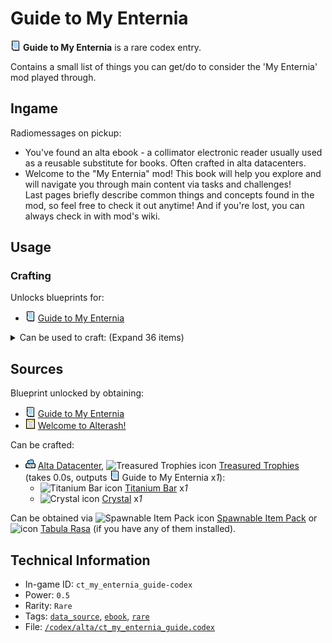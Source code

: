 # Guide to My Enternia

<img src="https://raw.githubusercontent.com/Ceterai/Enternia/main/codex/alta/ebook/basic.png" alt="Guide to My Enternia icon" loading="lazy" width="auto" height="16px"/> **Guide to My Enternia** is a rare codex entry.

Contains a small list of things you can get/do to consider the 'My Enternia' mod played through.

## Ingame

Radiomessages on pickup:

- You've found an alta ebook - a collimator electronic reader usually used as a reusable substitute for books. Often crafted in alta datacenters.
- Welcome to the "My Enternia" mod! This book will help you explore and will navigate you through main content via tasks and challenges!  
Last pages briefly describe common things and concepts found in the mod, so feel free to check it out anytime! And if you're lost, you can always check in with mod's wiki.

## Usage

### Crafting

Unlocks blueprints for:

- <img src="https://raw.githubusercontent.com/Ceterai/Enternia/main/codex/alta/ebook/basic.png" alt="Guide to My Enternia icon" loading="lazy" width="auto" height="16px"/> [Guide to My Enternia](https://ceterai.github.io/MyEnternia/Wiki/GuidetoMyEnternia)

<details markdown="1"><summary>Can be used to craft: (Expand 36 items)</summary>

- <img src="https://raw.githubusercontent.com/Ceterai/Enternia/main/codex/alta/ebook/warped.png" alt="A Sentia's Crown icon" loading="lazy" width="auto" height="16px"/> [A Sentia's Crown](https://ceterai.github.io/MyEnternia/Wiki/ASentia'sCrown)
- <img src="https://raw.githubusercontent.com/Ceterai/Enternia/main/codex/alta/ebook/astera.png" alt="A Spacedrifter's Adventure icon" loading="lazy" width="auto" height="16px"/> [A Spacedrifter's Adventure](https://ceterai.github.io/MyEnternia/Wiki/ASpacedrifter'sAdventure)
- <img src="https://raw.githubusercontent.com/Ceterai/Enternia/main/codex/alta/ebook/gyera.png" alt="A Virma's Friend icon" loading="lazy" width="auto" height="16px"/> [A Virma's Friend](https://ceterai.github.io/MyEnternia/Wiki/AVirma'sFriend)
- <img src="https://raw.githubusercontent.com/Ceterai/Enternia/main/codex/alta/ebook/stardust.png" alt="Alta Capitals icon" loading="lazy" width="auto" height="16px"/> [Alta Capitals](https://ceterai.github.io/MyEnternia/Wiki/AltaCapitals)
- <img src="https://raw.githubusercontent.com/Ceterai/Enternia/main/codex/alta/ebook/lab.png" alt="Alta Chef's Guide icon" loading="lazy" width="auto" height="16px"/> [Alta Chef's Guide](https://ceterai.github.io/MyEnternia/Wiki/AltaChef'sGuide)
- <img src="https://raw.githubusercontent.com/Ceterai/Enternia/main/codex/alta/ebook/ship.png" alt="Alta Citadels ★★ icon" loading="lazy" width="auto" height="16px"/> [Alta Citadels ★★](https://ceterai.github.io/MyEnternia/Wiki/AltaCitadels)
- <img src="https://raw.githubusercontent.com/Ceterai/Enternia/main/codex/alta/ebook/security.png" alt="Alta Cities icon" loading="lazy" width="auto" height="16px"/> [Alta Cities](https://ceterai.github.io/MyEnternia/Wiki/AltaCities)
- <img src="https://raw.githubusercontent.com/Ceterai/Enternia/main/codex/alta/ebook/security.png" alt="Alta Culinary Guide icon" loading="lazy" width="auto" height="16px"/> [Alta Culinary Guide](https://ceterai.github.io/MyEnternia/Wiki/AltaCulinaryGuide)
- <img src="https://raw.githubusercontent.com/Ceterai/Enternia/main/codex/alta/ebook/lab.png" alt="Alta History - Born With A Purpose icon" loading="lazy" width="auto" height="16px"/> [Alta History - Born With A Purpose](https://ceterai.github.io/MyEnternia/Wiki/AltaHistory-BornWithAPurpose)
- <img src="https://raw.githubusercontent.com/Ceterai/Enternia/main/codex/alta/ebook/ship.png" alt="Alta History - From A Speck icon" loading="lazy" width="auto" height="16px"/> [Alta History - From A Speck](https://ceterai.github.io/MyEnternia/Wiki/AltaHistory-FromASpeck)
- <img src="https://raw.githubusercontent.com/Ceterai/Enternia/main/codex/alta/ebook/security.png" alt="Alta History - To Find Out icon" loading="lazy" width="auto" height="16px"/> [Alta History - To Find Out](https://ceterai.github.io/MyEnternia/Wiki/AltaHistory-ToFindOut)
- <img src="https://raw.githubusercontent.com/Ceterai/Enternia/main/codex/alta/ebook/basic.png" alt="Alta History - What We Are icon" loading="lazy" width="auto" height="16px"/> [Alta History - What We Are](https://ceterai.github.io/MyEnternia/Wiki/AltaHistory-WhatWeAre)
- <img src="https://raw.githubusercontent.com/Ceterai/Enternia/main/codex/alta/ebook/lab.png" alt="Alta Labs icon" loading="lazy" width="auto" height="16px"/> [Alta Labs](https://ceterai.github.io/MyEnternia/Wiki/AltaLabs)
- <img src="https://raw.githubusercontent.com/Ceterai/Enternia/main/codex/alta/ebook/ship.png" alt="Alta Ships icon" loading="lazy" width="auto" height="16px"/> [Alta Ships](https://ceterai.github.io/MyEnternia/Wiki/AltaShips)
- <img src="https://raw.githubusercontent.com/Ceterai/Enternia/main/codex/alta/ebook/lab.png" alt="Altas & Crystals icon" loading="lazy" width="auto" height="16px"/> [Altas & Crystals](https://ceterai.github.io/MyEnternia/Wiki/Altas&Crystals)
- <img src="https://raw.githubusercontent.com/Ceterai/Enternia/main/codex/alta/ebook/security.png" alt="Antorash Tour Guide icon" loading="lazy" width="auto" height="16px"/> [Antorash Tour Guide](https://ceterai.github.io/MyEnternia/Wiki/AntorashTourGuide)
- <img src="https://raw.githubusercontent.com/Ceterai/Enternia/main/codex/alta/ebook/stardust.png" alt="Arknight's Handbook icon" loading="lazy" width="auto" height="16px"/> [Arknight's Handbook](https://ceterai.github.io/MyEnternia/Wiki/Arknight'sHandbook)
- <img src="https://raw.githubusercontent.com/Ceterai/Enternia/main/codex/alta/ebook/bionid.png" alt="Bionics icon" loading="lazy" width="auto" height="16px"/> [Bionics](https://ceterai.github.io/MyEnternia/Wiki/Bionics)
- <img src="https://raw.githubusercontent.com/Ceterai/Enternia/main/codex/alta/ebook/gyera.png" alt="Calin Cuisine Book icon" loading="lazy" width="auto" height="16px"/> [Calin Cuisine Book](https://ceterai.github.io/MyEnternia/Wiki/CalinCuisineBook)
- <img src="https://raw.githubusercontent.com/Ceterai/Enternia/main/codex/alta/ebook/crystalline_prime.png" alt="Crystalline Primification icon" loading="lazy" width="auto" height="16px"/> [Crystalline Primification](https://ceterai.github.io/MyEnternia/Wiki/CrystallinePrimification)
- <img src="https://raw.githubusercontent.com/Ceterai/Enternia/main/codex/alta/ebook/gheatsyn.png" alt="Gheatsyn Nature icon" loading="lazy" width="auto" height="16px"/> [Gheatsyn Nature](https://ceterai.github.io/MyEnternia/Wiki/GheatsynNature)
- <img src="https://raw.githubusercontent.com/Ceterai/Enternia/main/codex/alta/ebook/warped.png" alt="Glowing Kingdom icon" loading="lazy" width="auto" height="16px"/> [Glowing Kingdom](https://ceterai.github.io/MyEnternia/Wiki/GlowingKingdom)
- <img src="https://raw.githubusercontent.com/Ceterai/Enternia/main/codex/alta/ebook/gyera.png" alt="Gyera Park Guide icon" loading="lazy" width="auto" height="16px"/> [Gyera Park Guide](https://ceterai.github.io/MyEnternia/Wiki/GyeraParkGuide)
- <img src="https://raw.githubusercontent.com/Ceterai/Enternia/main/codex/alta/ebook/security.png" alt="Haven Toxins icon" loading="lazy" width="auto" height="16px"/> [Haven Toxins](https://ceterai.github.io/MyEnternia/Wiki/HavenToxins)
- <img src="https://raw.githubusercontent.com/Ceterai/Enternia/main/codex/alta/ebook/isoslime.png" alt="Isoslime In Cooking icon" loading="lazy" width="auto" height="16px"/> [Isoslime In Cooking](https://ceterai.github.io/MyEnternia/Wiki/IsoslimeInCooking)
- <img src="https://raw.githubusercontent.com/Ceterai/Enternia/main/codex/alta/ebook/stardust.png" alt="Life, Value And Meaning icon" loading="lazy" width="auto" height="16px"/> [Life, Value And Meaning](https://ceterai.github.io/MyEnternia/Wiki/Life,ValueAndMeaning)
- <img src="https://raw.githubusercontent.com/Ceterai/Enternia/main/codex/alta/ebook/stardust.png" alt="Little Star and Her Ray Of Light icon" loading="lazy" width="auto" height="16px"/> [Little Star and Her Ray Of Light](https://ceterai.github.io/MyEnternia/Wiki/LittleStarandHerRayOfLight)
- <img src="https://raw.githubusercontent.com/Ceterai/Enternia/main/codex/alta/ebook/stardust.png" alt="Little Star and The Starflower Order icon" loading="lazy" width="auto" height="16px"/> [Little Star and The Starflower Order](https://ceterai.github.io/MyEnternia/Wiki/LittleStarandTheStarflowerOrder)
- <img src="https://raw.githubusercontent.com/Ceterai/Enternia/main/codex/alta/ebook/gyera.png" alt="Nia Cuisine Book icon" loading="lazy" width="auto" height="16px"/> [Nia Cuisine Book](https://ceterai.github.io/MyEnternia/Wiki/NiaCuisineBook)
- <img src="https://raw.githubusercontent.com/Ceterai/Enternia/main/codex/alta/ebook/gyera.png" alt="Runeva Cuisine Book icon" loading="lazy" width="auto" height="16px"/> [Runeva Cuisine Book](https://ceterai.github.io/MyEnternia/Wiki/RunevaCuisineBook)
- <img src="https://raw.githubusercontent.com/Ceterai/Enternia/main/codex/alta/ebook/enchanted.png" alt="The Miracles of Vionia icon" loading="lazy" width="auto" height="16px"/> [The Miracles of Vionia](https://ceterai.github.io/MyEnternia/Wiki/TheMiraclesofVionia)
- <img src="https://raw.githubusercontent.com/Ceterai/Enternia/main/codex/alta/ebook/bionid.png" alt="The Neon Forest icon" loading="lazy" width="auto" height="16px"/> [The Neon Forest](https://ceterai.github.io/MyEnternia/Wiki/TheNeonForest)
- <img src="https://raw.githubusercontent.com/Ceterai/Enternia/main/codex/alta/ebook/stardust.png" alt="The Observer icon" loading="lazy" width="auto" height="16px"/> [The Observer](https://ceterai.github.io/MyEnternia/Wiki/TheObserver)
- <img src="https://raw.githubusercontent.com/Ceterai/Enternia/main/codex/alta/ebook/stardust.png" alt="The Sky Above Us icon" loading="lazy" width="auto" height="16px"/> [The Sky Above Us](https://ceterai.github.io/MyEnternia/Wiki/TheSkyAboveUs)
- <img src="https://raw.githubusercontent.com/Ceterai/Enternia/main/codex/alta/ebook/lab.png" alt="What Is Esetera icon" loading="lazy" width="auto" height="16px"/> [What Is Esetera](https://ceterai.github.io/MyEnternia/Wiki/WhatIsEsetera)
- <img src="https://raw.githubusercontent.com/Ceterai/Enternia/main/codex/alta/ebook/gyera.png" alt="Yava Cuisine Book icon" loading="lazy" width="auto" height="16px"/> [Yava Cuisine Book](https://ceterai.github.io/MyEnternia/Wiki/YavaCuisineBook)

</details>

## Sources

Blueprint unlocked by obtaining:

- <img src="https://raw.githubusercontent.com/Ceterai/Enternia/main/codex/alta/ebook/basic.png" alt="Guide to My Enternia icon" loading="lazy" width="auto" height="16px"/> [Guide to My Enternia](https://ceterai.github.io/MyEnternia/Wiki/GuidetoMyEnternia)
- <img src="https://raw.githubusercontent.com/Ceterai/Enternia/main/codex/alta/paper/title.png" alt="Welcome to Alterash! icon" loading="lazy" width="auto" height="16px"/> [Welcome to Alterash!](https://ceterai.github.io/MyEnternia/Wiki/WelcometoAlterash!)

Can be crafted:

- ![ ](https://raw.githubusercontent.com/Ceterai/Enternia/main/objects/alta/crafting/datacenter/icon.png) [Alta Datacenter](https://ceterai.github.io/MyEnternia/Wiki/AltaDatacenter), <img src="https://starbounder.org/mediawiki/images/2/2b/Treasured_Trophies.gif" alt="Treasured Trophies icon" width="17" height="9"/> [Treasured Trophies](https://starbounder.org/Treasured_Trophies) (takes 0.0s, outputs <img src="https://raw.githubusercontent.com/Ceterai/Enternia/main/codex/alta/ebook/basic.png" alt="Guide to My Enternia icon" loading="lazy" width="auto" height="16px"/> Guide to My Enternia x*1*):
  - <img src="https://starbounder.org/mediawiki/images/9/94/Titanium_Bar.png" alt="Titanium Bar icon" loading="lazy" width="14px" height="13px"/> [Titanium Bar](https://starbounder.org/Titanium_Bar) x*1*
  - <img src="https://starbounder.org/mediawiki/images/3/31/Crystal.png" alt="Crystal icon" loading="lazy" width="12px" height="16px"/> [Crystal](https://starbounder.org/Crystal) x*1*

Can be obtained via <img src="https://raw.githubusercontent.com/Silverfeelin/Starbound-SpawnableItemPack/master/interface/sip/iconSmall.png" alt="Spawnable Item Pack icon" width="18" height="14"/> [Spawnable Item Pack](https://steamcommunity.com/sharedfiles/filedetails/?id=733665104) or <img src="https://steamuserimages-a.akamaihd.net/ugc/263843960696222713/3EC9A7C005541F7D577EBCB8C5736B4EFC9973D6/" alt="icon" width="8" height="12"/> [Tabula Rasa](https://community.playstarbound.com/resources/the-tabula-rasa.3222/) (if you have any of them installed).

## Technical Information

- In-game ID: `ct_my_enternia_guide-codex`
- Power: `0.5`
- Rarity: `Rare`
- Tags: [`data_source`](https://ceterai.github.io/MyEnternia/Wiki/Tags/DataSource), [`ebook`](https://ceterai.github.io/MyEnternia/Wiki/Tags/Ebook), [`rare`](https://ceterai.github.io/MyEnternia/Wiki/Tags/Rare)
- File: [`/codex/alta/ct_my_enternia_guide.codex`](https://github.com/Ceterai/Enternia/blob/main/codex/alta/ct_my_enternia_guide.codex)
